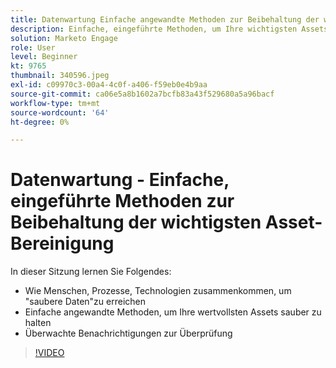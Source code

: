 ```yaml
---
title: Datenwartung Einfache angewandte Methoden zur Beibehaltung der wichtigsten Asset-Bereinigung
description: Einfache, eingeführte Methoden, um Ihre wichtigsten Assets sauber zu halten
solution: Marketo Engage
role: User
level: Beginner
kt: 9765
thumbnail: 340596.jpeg
exl-id: c09970c3-00a4-4c0f-a406-f59eb0e4b9aa
source-git-commit: ca06e5a8b1602a7bcfb83a43f529680a5a96bacf
workflow-type: tm+mt
source-wordcount: '64'
ht-degree: 0%

---
```


# Datenwartung - Einfache, eingeführte Methoden zur Beibehaltung der wichtigsten Asset-Bereinigung

In dieser Sitzung lernen Sie Folgendes:

* Wie Menschen, Prozesse, Technologien zusammenkommen, um &quot;saubere Daten&quot;zu erreichen
* Einfache angewandte Methoden, um Ihre wertvollsten Assets sauber zu halten
* Überwachte Benachrichtigungen zur Überprüfung

>[!VIDEO](https://video.tv.adobe.com/v/340596/?quality=12&learn=on)
